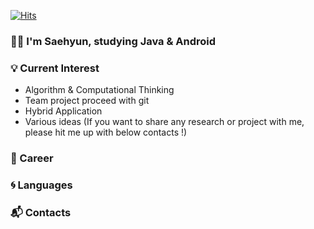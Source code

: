 [![Hits](https://hits.seeyoufarm.com/api/count/incr/badge.svg?url=https%3A%2F%2Fgithub.com%2FNonspecialist1&count_bg=%2379C83D&title_bg=%23000000&icon=java.svg&icon_color=%23FFEB02&title=hits&edge_flat=false)](https://hits.seeyoufarm.com)

### 👋👋 I'm Saehyun, studying Java & Android 

<!--
**Nonspecialist1/Nonspecialist1** is a ✨ _special_ ✨ repository because its `README.md` (this file) appears on your GitHub profile.

Here are some ideas to get you started:

- 🔭 I’m currently working on ...
- 🌱 I’m currently learning ...
- 👯 I’m looking to collaborate on ...
- 🤔 I’m looking for help with ...
- 💬 Ask me about ...
- 📫 How to reach me: ...
- 😄 Pronouns: ...
- ⚡ Fun fact: ...
-->


### 💡 Current Interest 
- Algorithm & Computational Thinking
- Team project proceed with git
- Hybrid Application
- Various ideas (If you want to share any research or project with me, please hit me up with below contacts !)


### 💜 Career


### 🌀 Languages


### 📬 Contacts
